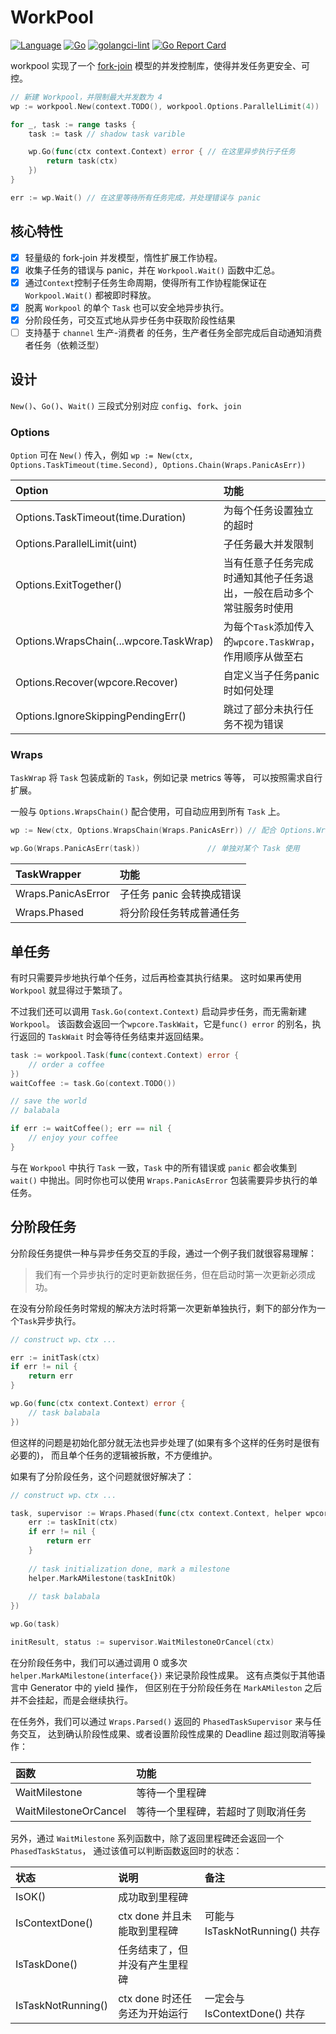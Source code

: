 # WorkPool
[![Language](https://img.shields.io/badge/Language-Go-blue.svg)](https://golang.org/)
[![Go](https://github.com/nextzhou/workpool/actions/workflows/go.yml/badge.svg)](https://github.com/nextzhou/workpool/actions/workflows/go.yml)
[![golangci-lint](https://github.com/nextzhou/workpool/actions/workflows/golangci-lint.yml/badge.svg)](https://github.com/nextzhou/workpool/actions/workflows/golangci-lint.yml)
[![Go Report Card](https://goreportcard.com/badge/github.com/nextzhou/workpool)](https://goreportcard.com/report/github.com/nextzhou/workpool)

workpool 实现了一个 [fork-join](https://zh.wikipedia.org/wiki/Fork-join%E6%A8%A1%E5%9E%8B) 模型的并发控制库，使得并发任务更安全、可控。


```go
// 新建 Workpool，并限制最大并发数为 4
wp := workpool.New(context.TODO(), workpool.Options.ParallelLimit(4))

for _, task := range tasks {
    task := task // shadow task varible

    wp.Go(func(ctx context.Context) error { // 在这里异步执行子任务
        return task(ctx)
    })
}

err := wp.Wait() // 在这里等待所有任务完成，并处理错误与 panic
```

## 核心特性

- [x] 轻量级的 fork-join 并发模型，惰性扩展工作协程。
- [x] 收集子任务的错误与 panic，并在 `Workpool.Wait()` 函数中汇总。
- [x] 通过`Context`控制子任务生命周期，使得所有工作协程能保证在 `Workpool.Wait()` 都被即时释放。
- [x] 脱离 `Workpool` 的单个 `Task` 也可以安全地异步执行。
- [x] 分阶段任务，可交互式地从异步任务中获取阶段性结果
- [ ] 支持基于 `channel` 生产-消费者 的任务，生产者任务全部完成后自动通知消费者任务（依赖泛型）

## 设计

 `New()`、`Go()`、`Wait()` 三段式分别对应 `config`、`fork`、`join`

### Options

`Option` 可在 `New()` 传入，例如 `wp := New(ctx, Options.TaskTimeout(time.Second), Options.Chain(Wraps.PanicAsErr))`

| Option                                 | 功能                                       |
|:---------------------------------------|:-----------------------------------------|
| Options.TaskTimeout(time.Duration)     | 为每个任务设置独立的超时                             |
| Options.ParallelLimit(uint)            | 子任务最大并发限制                                |
| Options.ExitTogether()                 | 当有任意子任务完成时通知其他子任务退出，一般在启动多个常驻服务时使用       |
| Options.WrapsChain(...wpcore.TaskWrap) | 为每个`Task`添加传入的`wpcore.TaskWrap`，作用顺序从做至右 |
| Options.Recover(wpcore.Recover)        | 自定义当子任务panic时如何处理                        |
| Options.IgnoreSkippingPendingErr()     | 跳过了部分未执行任务不视为错误                          |

### Wraps

`TaskWrap` 将 `Task` 包装成新的 `Task`，例如记录 metrics 等等， 可以按照需求自行扩展。

一般与 `Options.WrapsChain()` 配合使用，可自动应用到所有 `Task` 上。

```go
wp := New(ctx, Options.WrapsChain(Wraps.PanicAsErr)) // 配合 Options.WrapsChain() 使用

wp.Go(Wraps.PanicAsErr(task))               // 单独对某个 Task 使用
```

| TaskWrapper        | 功能               |
|:-------------------|:-----------------|
| Wraps.PanicAsError | 子任务 panic 会转换成错误 |
| Wraps.Phased       | 将分阶段任务转成普通任务     |

## 单任务

有时只需要异步地执行单个任务，过后再检查其执行结果。 这时如果再使用 `Workpool` 就显得过于繁琐了。 

不过我们还可以调用 `Task.Go(context.Context)` 启动异步任务，而无需新建 `Workpool`。
该函数会返回一个`wpcore.TaskWait`，它是`func() error` 的别名，执行返回的 `TaskWait` 时会等待任务结束并返回结果。

```go
task := workpool.Task(func(context.Context) error {
    // order a coffee
})
waitCoffee := task.Go(context.TODO())

// save the world
// balabala

if err := waitCoffee(); err == nil {
    // enjoy your coffee
}
```

与在 `Workpool` 中执行 `Task` 一致，`Task` 中的所有错误或 `panic` 都会收集到 `wait()` 中抛出。同时你也可以使用 `Wraps.PanicAsError` 包装需要异步执行的单任务。

## 分阶段任务

分阶段任务提供一种与异步任务交互的手段，通过一个例子我们就很容易理解：

> 我们有一个异步执行的定时更新数据任务，但在启动时第一次更新必须成功。

在没有分阶段任务时常规的解决方法时将第一次更新单独执行，剩下的部分作为一个`Task`异步执行。
```go
// construct wp、ctx ...

err := initTask(ctx)
if err != nil {
    return err
}

wp.Go(func(ctx context.Context) error { 
    // task balabala
})
```
但这样的问题是初始化部分就无法也异步处理了(如果有多个这样的任务时是很有必要的)，
而且单个任务的逻辑被拆散，不方便维护。

如果有了分阶段任务，这个问题就很好解决了：

```go
// construct wp、ctx ...

task, supervisor := Wraps.Phased(func(ctx context.Context, helper wpcore.PhasedTaskHelper) error {
    err := taskInit(ctx)
    if err != nil {
    	return err
    }
    
    // task initialization done, mark a milestone
    helper.MarkAMilestone(taskInitOk) 
    
    // task balabala
})

wp.Go(task)

initResult, status := supervisor.WaitMilestoneOrCancel(ctx)
```

在分阶段任务中，我们可以通过调用 0 或多次 `helper.MarkAMilestone(interface{})`
来记录阶段性成果。
这有点类似于其他语言中 Generator 中的 yield 操作，
但区别在于分阶段任务在 `MarkAMileston` 之后并不会挂起，而是会继续执行。

在任务外，我们可以通过 `Wraps.Parsed()` 返回的 `PhasedTaskSupervisor` 来与任务交互，
达到确认阶段性成果、或者设置阶段性成果的 Deadline 超过则取消等操作：


|函数| 功能                |
|:---|:------------------|
|WaitMilestone| 等待一个里程碑           |
|WaitMilestoneOrCancel| 等待一个里程碑，若超时了则取消任务 |

另外，通过 `WaitMilestone` 系列函数中，除了返回里程碑还会返回一个 `PhasedTaskStatus`，
通过该值可以判断函数返回时的状态：

|状态|说明| 备注                        |
|:---|:---|:--------------------------|
|IsOK()| 成功取到里程碑|                           |
|IsContextDone()|ctx done 并且未能取到里程碑| 可能与 IsTaskNotRunning() 共存 |
|IsTaskDone()|任务结束了，但并没有产生里程碑||
|IsTaskNotRunning()| ctx done 时还任务还为开始运行| 一定会与 IsContextDone() 共存   |